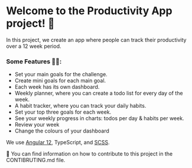 <h1>Welcome to the Productivity App project! 👋</h1>

<p>In this project, we create an app where people can track their productivity over a 12 week period.</p>

<h3>Some Features ✍🏼:</h3>
<ul>
  <li>Set your main goals for the challenge.</li>
  <li>Create mini goals for each main goal.</li>
  <li>Each week has its own dashboard.</li>
  <li>Weekly planner, where you can create a todo list for every day of the week.</li>
  <li>A habit tracker, where you can track your daily habits.</li>
  <li>Set your top three goals for each week.</li>
  <li>See your weekly progress in charts: todos per day & habits per week.</li>
  <li>Review your week</li>
  <li>Change the colours of your dashboard</li>
</ul>

<p>We use <a href="https://angular.io/guide/setup-local">Angular 12</a>, TypeScript, and <a href="https://sass-lang.com/install">SCSS</a>.</p>

<p>🌻 You can find information on how to contribute to this project in the CONTIBRUTING.md file.</p>
